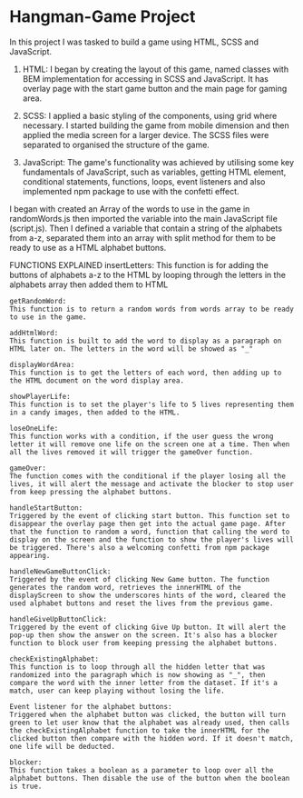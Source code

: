 # Hangman-Game Project

In this project I was tasked to build a game using HTML, SCSS and JavaScript.

1. HTML: I began by creating the layout of this game, named classes with BEM implementation for accessing in SCSS and JavaScript. It has overlay page with the start game button and the main page for gaming area.

2. SCSS: I applied a basic styling of the components, using grid where necessary. I started building the game from mobile dimension and then applied the media screen for a larger device. The SCSS files were separated to organised the structure of the game.

3. JavaScript: The game's functionality was achieved by utilising some key fundamentals of JavaScript, such as variables, getting HTML element, conditional statements, functions, loops, event listeners and also implemented npm package to use with the confetti effect.

I began with created an Array of the words to use in the game in randomWords.js then imported the variable into the main JavaScript file (script.js). Then I defined a variable that contain a string of the alphabets from a-z, separated them into an array with split method for them to be ready to use as a HTML alphabet buttons.

FUNCTIONS EXPLAINED
insertLetters:
This function is for adding the buttons of alphabets a-z to the HTML by looping through the letters in the alphabets array then added them to HTML

    getRandomWord:
    This function is to return a random words from words array to be ready to use in the game.

    addHtmlWord:
    This function is built to add the word to display as a paragraph on HTML later on. The letters in the word will be showed as "_"

    displayWordArea:
    This function is to get the letters of each word, then adding up to the HTML document on the word display area.

    showPlayerLife:
    This function is to set the player's life to 5 lives representing them in a candy images, then added to the HTML.

    loseOneLife:
    This function works with a condition, if the user guess the wrong letter it will remove one life on the screen one at a time. Then when all the lives removed it will trigger the gameOver function.

    gameOver:
    The function comes with the conditional if the player losing all the lives, it will alert the message and activate the blocker to stop user from keep pressing the alphabet buttons.

    handleStartButton:
    Triggered by the event of clicking start button. This function set to disappear the overlay page then get into the actual game page. After that the function to random a word, function that calling the word to display on the screen and the function to show the player's lives will be triggered. There's also a welcoming confetti from npm package appearing.

    handleNewGameButtonClick:
    Triggered by the event of clicking New Game button. The function generates the random word, retrieves the innerHTML of the displayScreen to show the underscores hints of the word, cleared the used alphabet buttons and reset the lives from the previous game.

    handleGiveUpButtonClick:
    Triggered by the event of clicking Give Up button. It will alert the pop-up then show the answer on the screen. It's also has a blocker function to block user from keeping pressing the alphabet buttons.

    checkExistingAlphabet:
    This function is to loop through all the hidden letter that was randomized into the paragraph which is now showing as "_", then compare the word with the inner letter from the dataset. If it's a match, user can keep playing without losing the life.

    Event listener for the alphabet buttons:
    Triggered when the alphabet button was clicked, the button will turn green to let user know that the alphabet was already used, then calls the checkExistingAlphabet function to take the innerHTML for the clicked button then compare with the hidden word. If it doesn't match, one life will be deducted.

    blocker:
    This function takes a boolean as a parameter to loop over all the alphabet buttons. Then disable the use of the button when the boolean is true.
